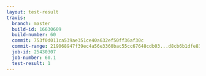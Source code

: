 ```yaml
---
layout: test-result
travis:
  branch: master
  build-id: 16630609
  build-number: 60
  commit: 753f0d011ca539ae351ce40a632ef50ff36af30c
  commit-range: 219068947f39ec4a56e3360bac55cc67648cdb03...d8cb6b1dfe83d1a100d041f2347b042ffde9c831
  job-id: 25430307
  job-number: 60.1
  test-result: 1
---
```

